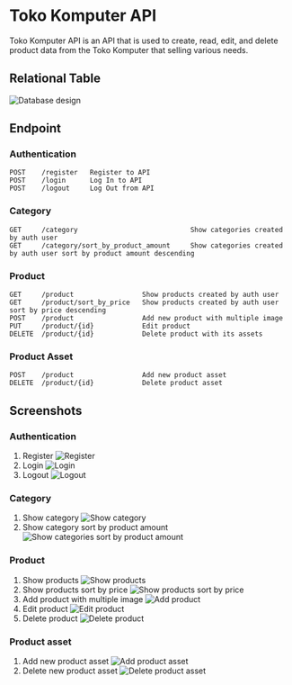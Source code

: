 # Toko Komputer API

Toko Komputer API is an API that is used to create, read, edit, and delete product data from the Toko Komputer that selling various needs.

## Relational Table
![Database design](/public/assets/images/readme/relational-table.png)

## Endpoint
### Authentication
```
POST    /register   Register to API
POST    /login      Log In to API
POST    /logout     Log Out from API
```
### Category
```
GET     /category                            Show categories created by auth user
GET     /category/sort_by_product_amount     Show categories created by auth user sort by product amount descending
```
### Product
```
GET     /product                 Show products created by auth user
GET     /product/sort_by_price   Show products created by auth user sort by price descending
POST    /product                 Add new product with multiple image
PUT     /product/{id}            Edit product
DELETE  /product/{id}            Delete product with its assets
```
### Product Asset
```
POST    /product                 Add new product asset
DELETE  /product/{id}            Delete product asset
```

## Screenshots
### Authentication
1. Register
![Register](/public/assets/images/readme/register.png)
2. Login
![Login](/public/assets/images/readme/login.png)
3. Logout
![Logout](/public/assets/images/readme/logout.png)

### Category
1. Show category
![Show category](/public/assets/images/readme/categories.png)
2. Show category sort by product amount
![Show categories sort by product amount](/public/assets/images/readme/categories-sort-by-product-amount.png)


### Product
1. Show products
![Show products](/public/assets/images/readme/products-with-assets.png)
2. Show products sort by price
![Show products sort by price](/public/assets/images/readme/products-sort-by-price.png)
3. Add product with multiple image
![Add product](/public/assets/images/readme/add-product.png)
4. Edit product 
![Edit product](/public/assets/images/readme/edit-product.png)
5. Delete product 
![Delete product](/public/assets/images/readme/delete-product.png)

### Product asset
1. Add new product asset 
![Add product asset](/public/assets/images/readme/add-product-asset.png)
2. Delete new product asset
![Delete product asset](/public/assets/images/readme/delete-product-asset.png)